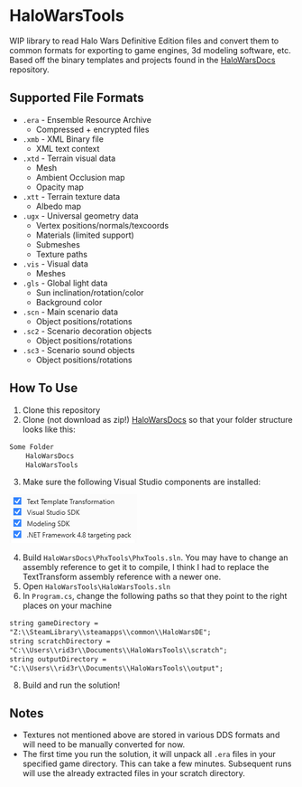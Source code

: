 # HaloWarsTools
WIP library to read Halo Wars Definitive Edition files and convert them to common formats for exporting to game engines, 3d modeling software, etc. Based off the binary templates and projects found in the [HaloWarsDocs](https://github.com/HaloMods/HaloWarsDocs) repository.

## Supported File Formats
* `.era` - Ensemble Resource Archive
  * Compressed + encrypted files
* `.xmb` - XML Binary file
  * XML text context
* `.xtd` - Terrain visual data
  * Mesh
  * Ambient Occlusion map
  * Opacity map
* `.xtt` - Terrain texture data
  * Albedo map
* `.ugx` - Universal geometry data
  * Vertex positions/normals/texcoords
  * Materials (limited support)
  * Submeshes
  * Texture paths
* `.vis` - Visual data
  * Meshes
* `.gls` - Global light data
  * Sun inclination/rotation/color
  * Background color
* `.scn` - Main scenario data
  * Object positions/rotations
* `.sc2` - Scenario decoration objects
  * Object positions/rotations
* `.sc3` - Scenario sound objects
  * Object positions/rotations

## How To Use
1. Clone this repository
2. Clone (not download as zip!) [HaloWarsDocs](https://github.com/HaloMods/HaloWarsDocs) so that your folder structure looks like this:
```
Some Folder
    HaloWarsDocs
    HaloWarsTools
```
3. Make sure the following Visual Studio components are installed:

![Requirements](https://raw.githubusercontent.com/srogee/HaloWarsTools/main/Requirements.png?token=ABIQA63R5UYXEVYD7K7SLWDBRBMPW)

4. Build `HaloWarsDocs\PhxTools\PhxTools.sln`. You may have to change an assembly reference to get it to compile, I think I had to replace the TextTransform assembly reference with a newer one.
5. Open `HaloWarsTools\HaloWarsTools.sln`
6. In `Program.cs`, change the following paths so that they point to the right places on your machine
```
string gameDirectory = "Z:\\SteamLibrary\\steamapps\\common\\HaloWarsDE";
string scratchDirectory = "C:\\Users\\rid3r\\Documents\\HaloWarsTools\\scratch";
string outputDirectory = "C:\\Users\\rid3r\\Documents\\HaloWarsTools\\output";
```
8. Build and run the solution!

## Notes
* Textures not mentioned above are stored in various DDS formats and will need to be manually converted for now.
* The first time you run the solution, it will unpack all `.era` files in your specified game directory. This can take a few minutes. Subsequent runs will use the already extracted files in your scratch directory.
